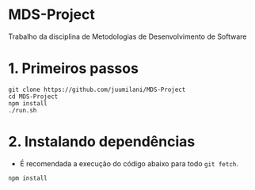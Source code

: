 # MDS-Project
Trabalho da disciplina de Metodologias de Desenvolvimento de Software

# 1. **Primeiros passos**

```shell
git clone https://github.com/juumilani/MDS-Project
cd MDS-Project
npm install
./run.sh
```

# 2. Instalando dependências

- É recomendada a execução do código abaixo para todo `git fetch`.

```shell
npm install
```
